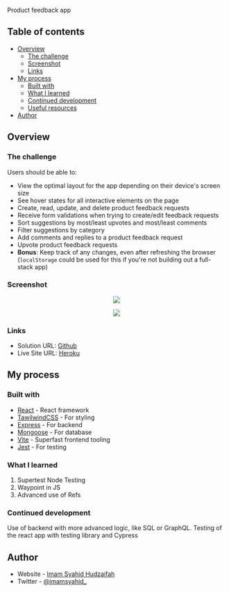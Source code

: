 Product feedback app

## Table of contents

- [Overview](#overview)
  - [The challenge](#the-challenge)
  - [Screenshot](#screenshot)
  - [Links](#links)
- [My process](#my-process)
  - [Built with](#built-with)
  - [What I learned](#what-i-learned)
  - [Continued development](#continued-development)
  - [Useful resources](#useful-resources)
- [Author](#author)


## Overview

### The challenge

Users should be able to:

- View the optimal layout for the app depending on their device's screen size
- See hover states for all interactive elements on the page
- Create, read, update, and delete product feedback requests
- Receive form validations when trying to create/edit feedback requests
- Sort suggestions by most/least upvotes and most/least comments
- Filter suggestions by category
- Add comments and replies to a product feedback request
- Upvote product feedback requests
- **Bonus**: Keep track of any changes, even after refreshing the browser (`localStorage` could be used for this if you're not building out a full-stack app)

### Screenshot

<p align="center">
  <img src="https://i.ibb.co/r0BXVpN/ss1d.png" />
</p>

<p align="center">
  <img src="https://i.ibb.co/tY1hG2M/ss2d.png" />
</p>

### Links

- Solution URL: [Github](https://github.com/unoflavora/feedback-app)
- Live Site URL: [Heroku](https://fullstack-feedback-app1.herokuapp.com/)

## My process

### Built with

- [React](https://reactjs.org/) - React framework
- [TawilwindCSS](https://tailwindcss.com/) - For styling
- [Express](https://expressjs.com/) - For backend
- [Mongoose](https://mongoosejs.com/) - For database
- [Vite](https://vitejs.dev/) - Superfast frontend tooling
- [Jest](https://jestjs.io/) - For testing

### What I learned

1. Supertest Node Testing
2. Waypoint in JS
3. Advanced use of Refs

### Continued development

Use of backend with more advanced logic, like SQL or GraphQL.
Testing of the react app with testing library and Cypress

## Author

- Website - [Imam Syahid Hudzaifah](https://imamsyahid.diktus.id)
- Twitter - [@imamsyahid_](https://www.twitter.com/imamsyahid_)

